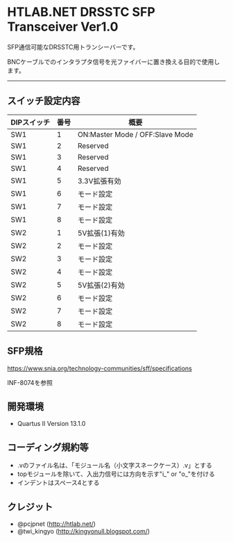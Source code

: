 # HTLAB.NET DRSSTC SFP Transceiver Ver1.0

SFP通信可能なDRSSTC用トランシーバーです。

BNCケーブルでのインタラプタ信号を光ファイバーに置き換える目的で使用します。

***


## スイッチ設定内容

| DIPスイッチ | 番号 | 概要 |
----|----|----
| SW1 | 1 | ON:Master Mode / OFF:Slave Mode |
| SW1 | 2 | Reserved |
| SW1 | 3 | Reserved |
| SW1 | 4 | Reserved |
| SW1 | 5 | 3.3V拡張有効 |
| SW1 | 6 | モード設定 |
| SW1 | 7 | モード設定 |
| SW1 | 8 | モード設定 |
| SW2 | 1 | 5V拡張(1)有効 |
| SW2 | 2 | モード設定 |
| SW2 | 3 | モード設定 |
| SW2 | 4 | モード設定 |
| SW2 | 5 | 5V拡張(2)有効 |
| SW2 | 6 | モード設定 |
| SW2 | 7 | モード設定 |
| SW2 | 8 | モード設定 |


## SFP規格
https://www.snia.org/technology-communities/sff/specifications

INF-8074を参照


## 開発環境
- Quartus II Version 13.1.0

## コーディング規約等
- .vのファイル名は、「モジュール名（小文字スネークケース）.v」とする
- topモジュールを除いて、入出力信号には方向を示す"i_" or "o_"を付ける
- インデントはスペース4とする


## クレジット
 - @pcjpnet (http://htlab.net/)
 - @twi_kingyo (http://kingyonull.blogspot.com/)

